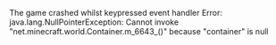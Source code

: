 
The game crashed whilst keypressed event handler
Error: java.lang.NullPointerException: Cannot invoke "net.minecraft.world.Container.m_6643_()" because "container" is null
